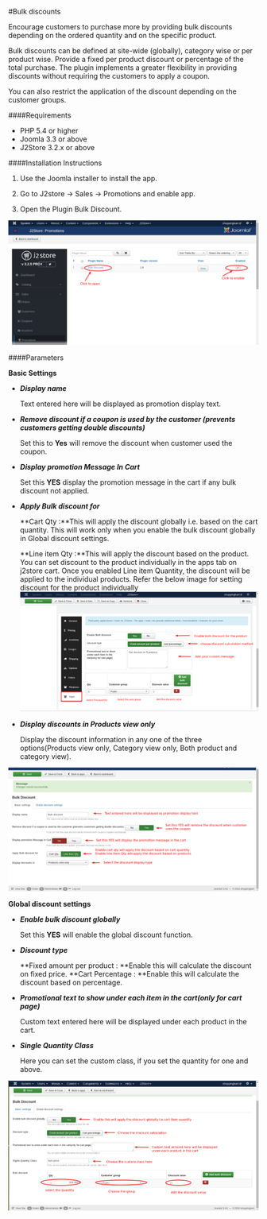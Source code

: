 #Bulk discounts

Encourage customers to purchase more by providing bulk discounts depending on the ordered quantity and on the specific product.

Bulk discounts can be defined at site-wide (globally), category wise or per product wise. Provide a fixed per product discount or percentage of the total purchase. The plugin implements a greater flexibility in providing discounts without requiring the customers to apply a coupon.

You can also restrict the application of the discount depending on the customer groups.

####Requirements

* PHP 5.4 or higher
* Joomla 3.3 or above
* J2Store 3.2.x or above

####Installation Instructions

1. Use the Joomla installer to install the app.

2. Go to J2store -> Sales -> Promotions and enable app.

3. Open the Plugin Bulk Discount.

 ![](assets/images/bulkdiscount_enable.png)

####Parameters

**Basic Settings**

* ***Display name***

     Text entered here will be displayed as promotion display text.

* ***Remove discount if a coupon is used by the customer (prevents customers getting double discounts)***

     Set this to **Yes** will remove the discount when customer used the coupon.

* ***Display promotion Message In Cart***

     Set this **YES** display the promotion message in the cart if any bulk discount not applied.

* ***Apply Bulk discount for***

  **Cart Qty :**This will apply the discount globally i.e. based on the cart quantity. This will work only when you enable the bulk discount globally in Global discount settings.
  
  **Line item Qty :**This will apply the discount based on the product. You can set discount to the product individually in the apps tab on j2store cart. Once you enabled Line item Quantity, the discount will be applied to the individual products.
   Refer the below image for setting discount for the product individually
   ![](assets/images/bulkdiscount_product.png)

* ***Display discounts in Products view only***

     Display the discount information in any one of the three options(Products view only, Category view only, Both product and category view).
     
 ![](assets/images/bulkdiscount_basic.png)
     
**Global discount settings**

* ***Enable bulk discount globally***

     Set this **YES** will enable the global discount function.
     
* ***Discount type***

     **Fixed amount per product : **Enable this will calculate the discount on fixed price.
     **Cart Percentage : **Enable this will calculate the discount based on percentage.
     
* ***Promotional text to show under each item in the cart(only for cart page)***

     Custom text entered here will be displayed under each product in the cart.
     
* ***Single Quantity Class***

     Here you can set the custom class, if you set the quantity for one and above.
     
 ![](assets/images/bulkdiscount_global.png)